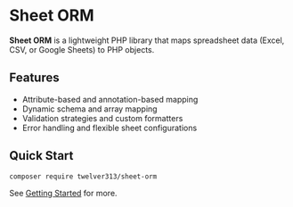 # Sheet ORM

**Sheet ORM** is a lightweight PHP library that maps spreadsheet data (Excel, CSV, or Google Sheets) to PHP objects.

## Features
- Attribute-based and annotation-based mapping
- Dynamic schema and array mapping
- Validation strategies and custom formatters
- Error handling and flexible sheet configurations

## Quick Start
```bash
composer require twelver313/sheet-orm
```

See [Getting Started](getting-started.md) for more.
